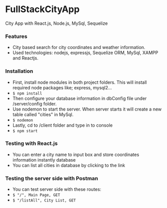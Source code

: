 # FullStackCityApp
City App with React.js, Node.js, MySql, Sequelize

### Features
- City based search for city coordinates and weather information.
- Used technologies: nodejs, expressjs, Sequelize ORM, MySql, XAMPP and Reactjs.

### Installation 
- First, install node modules in both project folders. This will install required node packages like; express, mysql2...
- `$ npm install`
- Then configure your database information in dbConfig file under /server/config folder.
- Use nodemon to start the server. When server starts it will create a new table called "cities" in MySql.
- `$ nodemon`
- Lastly, cd to /client folder and type in to console
- `$ npm start`

### Testing with React.js
- You can enter a city name to input box and store coordinates information instantly database
- You can list all cities in database by clicking to the link

### Testing the server side with Postman
- You can test server side with these routes:
- `$ "/", Main Page, GET`
- `$ "/listAll", City List, GET`
